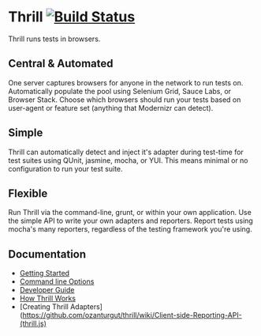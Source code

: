 # Thrill [![Build Status](https://secure.travis-ci.org/ozanturgut/thrill.png)](http://travis-ci.org/ozanturgut/thrill)

Thrill runs tests in browsers.

## Central & Automated
One server captures browsers for anyone in the network to run tests on. Automatically
populate the pool using Selenium Grid, Sauce Labs, or Browser Stack. Choose which
browsers should run your tests based on user-agent or feature set (anything that Modernizr can detect).

## Simple
Thrill can automatically detect and inject it's adapter during test-time for test
suites using QUnit, jasmine, mocha, or YUI. This means minimal or no configuration
to run your test suite.

## Flexible
Run Thrill via the command-line, grunt, or within your own application. 
Use the simple API to write your own adapters and reporters. Report tests 
using mocha's many reporters, regardless of the testing framework you're using.

## Documentation
* [Getting Started](https://github.com/ozanturgut/thrill/wiki/Use)
* [Command line Options](https://github.com/ozanturgut/thrill/wiki/Command-line-Options)
* [Developer Guide](https://github.com/ozanturgut/thrill/wiki/Developer-Guide)
* [How Thrill Works](https://github.com/ozanturgut/thrill/wiki/How-Thrill-Works)
* [Creating Thrill Adapters](https://github.com/ozanturgut/thrill/wiki/Client-side-Reporting-API-(thrill.js)
